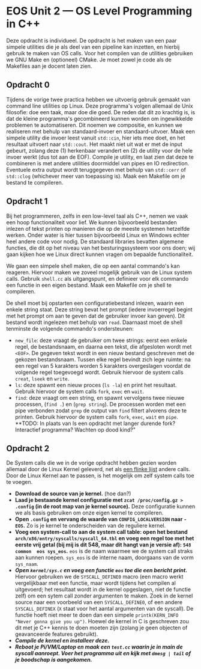 # EOS Unit 2 — OS Level Programming in C++

Deze opdracht is individueel. De opdracht is het maken van een paar simpele utilities die je als deel van een pipeline kan inzetten, en hierbij gebruik te maken van OS calls. Voor het compilen van de utilities gebruiken we GNU Make en (optioneel) CMake. Je moet zowel je code als de Makefiles aan je docent laten zien.

## Opdracht 0
Tijdens de vorige twee practica hebben we uitvoerig gebruik gemaakt van command line utilities op Linux. Deze programma's volgen allemaal de Unix filosofie: doe een taak, maar doe die goed. De reden dat dit zo krachtig is, is dat de kleine programma's gecombineerd kunnen worden om ingewikkelde problemen te automatiseren. Dit noemen we compositie, en kunnen we realiseren met behulp van standaard-invoer en standaard-uitvoer.
Maak een simpele utility die invoer leest vanuit `std::cin`, hier iets mee doet, en het resultaat uitvoert naar `std::cout`. Het maakt niet uit wat er met de input gebeurt, zolang deze (1) herkenbaar verandert en (2) de utility voor de hele invoer werkt (dus tot aan de EOF). Compile je utility, en laat zien dat deze te combineren is met andere utilities doormiddel van pipes en IO redirection. Eventuele extra output wordt teruggegeven met behulp van `std::cerr` of `std::clog` (whichever meer van toepassing is). Maak een Makefile om je bestand te compileren.

## Opdracht 1
Bij het programmeren, zelfs in een low-level taal als C++, nemen we vaak een hoop functionaliteit voor lief. We kunnen bijvoorbeeld bestanden inlezen of tekst printen op manieren die op de meeste systemen hetzelfde werken. Onder water is hier tussen bijvoorbeeld Linux en Windows echter heel andere code voor nodig. De standaard libraries bevatten algemene functies, die dit op het niveau van het besturingssysteem voor ons doen; wij gaan kijken hoe we Linux direct kunnen vragen om bepaalde functionaliteit.

We gaan een simpele shell maken, die op een aantal commando's kan reageren. Hiervoor maken we zoveel mogelijk gebruik van de Linux system calls. Gebruik `shell.cc` als uitgangspunt, en definieer voor elk commando een functie in een eigen bestand. Maak een Makefile om je shell te compileren. 

De shell moet bij opstarten een configuratiebestand inlezen, waarin een enkele string staat. Deze string bevat het prompt (iedere invoerregel begint met het prompt om aan te geven dat de gebruiker invoer kan geven). Dit bestand wordt ingelezen met behulp van `read`. Daarnaast moet de shell tenminste de volgende commando's ondersteunen:
- `new_file`: deze vraagt de gebruiker om twee strings: eerst een enkele regel, de bestandsnaam, en daarna een tekst, die afgesloten wordt met `<EOF>`. De gegeven tekst wordt in een nieuw bestand geschreven met de gekozen bestandsnaam. Tussen elke regel bevindt zich lege ruimte: na een regel van 5 karakters worden 5 karakters overgeslagen voordat de volgende regel toegevoegd wordt. Gebruik hiervoor de system calls `creat`, `lseek` en `write`.
- `ls`: deze spawnt een nieuw proces (`ls -la`) en print het resultaat. Gebruik hiervoor de system calls `fork`, `exec` en `wait`.
- `find`: deze vraagt om een string, en spawnt vervolgens twee nieuwe processen, (`find .`) en (`grep string`). De processen worden met een pipe verbonden zodat `grep` de output van `find` filtert alvorens deze te printen. Gebruik hiervoor de system calls `fork`, `exec`, `wait` en `pipe`.
**TODO: In plaats van ls een opdracht met langer durende fork? Interactief programma? Wachten op dood kind?"

## Opdracht 2
De System calls die we in de vorige opdracht hebben gezien worden allemaal door de Linux Kernel geleverd, net als [een flinke lijst](https://www.tutorialspoint.com/unix_system_calls/index.htm) andere calls. Door de Linux Kernel aan te passen, is het mogelijk om zelf system calls toe te voegen.

- **Download de source van je kernel.** (hoe dan?)
- **Laad je bestaande kernel configuratie met `zcat /proc/config.gz > .config` (in de root map van je kernel source).** Deze configuratie kunnen we als basis gebruiken om onze eigen kernel te compileren.
- **Open `.config` en vervang de waarde van `CONFIG_LOCALVERSION` naar `-EOS`.** Zo is je kernel te onderscheiden van de reguliere kernel.
- **Voeg een system-call to aan de system call table: open het bestand `arch/x86/entry/syscalls/syscall_64.tbl` en voeg een regel toe met het eerste vrij getal (bij mij is dit 548, maar dit hangt van je versie af): `548	common	eos	sys_eos`.** `eos` is de naam waarmee we de system call straks aan kunnen roepen. `sys_eos` is de interne naam, doorgaans van de vorm `sys_naam`.
- ***Open `kernel/sys.c` en voeg een functie `eos` toe die een bericht print.*** Hiervoor gebruiken we de `SYSCALL_DEFINE0` macro (een macro werkt vergelijkbaar met een functie, maar wordt tijdens het compilen al uitgevoerd; het resultaat wordt in de kernel opgeslagen, niet de functie zelf) om een sytem call zonder argumenten te maken. Zoek in de kernel source naar een voorbeeld van een `SYSCALL_DEFINE0`, of een andere `SYSCALL_DEFINEX` (`X` staat voor het aantal argumenten van de syscall). De functie hoeft niet meer te doen dan een simpele `printk(KERN_INFO "Never gonna give you up")`. Hoewel de kernel in C is geschreven zou dit met je C++ kennis te doen moeten zijn (zolang je geen objecten of geavanceerde features gebruikt).
- ***Compile de kernel en installeer deze.***
- ***Reboot je Pi/VM/Laptop en maak een `test.cc` waarin je in main de syscall aanroept. Voer het programma uit en kijk met `dmesg | tail` of je boodschap is aangekomen.***
